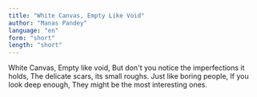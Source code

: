 ```yaml
---
title: "White Canvas, Empty Like Void"
author: "Manas Pandey"
language: "en"
form: "short"
length: "short"
---
```

White Canvas,
Empty like void,
But don't you notice the imperfections it holds,
The delicate scars, its small roughs.
Just like boring people,
If you look deep enough,
They might be the most interesting ones.